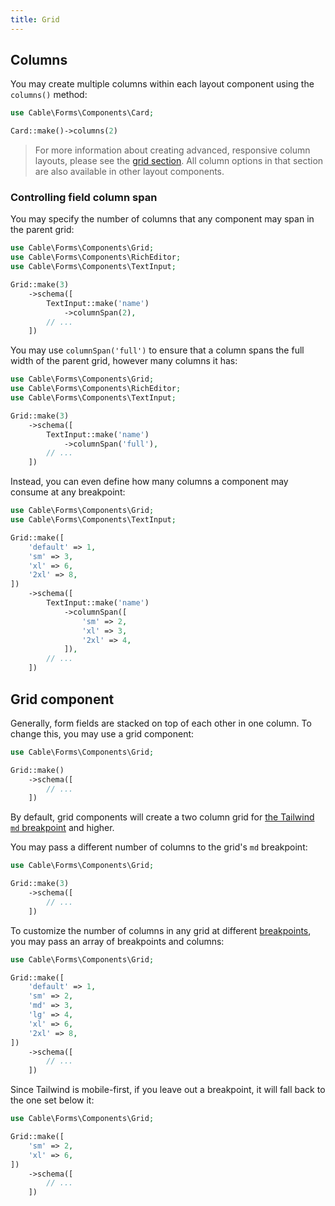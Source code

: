 ```yaml
---
title: Grid
---
```


## Columns

You may create multiple columns within each layout component using the `columns()` method:

```php
use Cable\Forms\Components\Card;

Card::make()->columns(2)
```

> For more information about creating advanced, responsive column layouts, please see the [grid section](grid). All column options in that section are also available in other layout components.

### Controlling field column span

You may specify the number of columns that any component may span in the parent grid:

```php
use Cable\Forms\Components\Grid;
use Cable\Forms\Components\RichEditor;
use Cable\Forms\Components\TextInput;

Grid::make(3)
    ->schema([
        TextInput::make('name')
            ->columnSpan(2),
        // ...
    ])
```

You may use `columnSpan('full')` to ensure that a column spans the full width of the parent grid, however many columns it has:

```php
use Cable\Forms\Components\Grid;
use Cable\Forms\Components\RichEditor;
use Cable\Forms\Components\TextInput;

Grid::make(3)
    ->schema([
        TextInput::make('name')
            ->columnSpan('full'),
        // ...
    ])
```

Instead, you can even define how many columns a component may consume at any breakpoint:

```php
use Cable\Forms\Components\Grid;
use Cable\Forms\Components\TextInput;

Grid::make([
    'default' => 1,
    'sm' => 3,
    'xl' => 6,
    '2xl' => 8,
])
    ->schema([
        TextInput::make('name')
            ->columnSpan([
                'sm' => 2,
                'xl' => 3,
                '2xl' => 4,
            ]),
        // ...
    ])
```

## Grid component

Generally, form fields are stacked on top of each other in one column. To change this, you may use a grid component:

```php
use Cable\Forms\Components\Grid;

Grid::make()
    ->schema([
        // ...
    ])
```

By default, grid components will create a two column grid for [the Tailwind `md` breakpoint](https://tailwindcss.com/docs/responsive-design#overview) and higher.

You may pass a different number of columns to the grid's `md` breakpoint:

```php
use Cable\Forms\Components\Grid;

Grid::make(3)
    ->schema([
        // ...
    ])
```

To customize the number of columns in any grid at different [breakpoints](https://tailwindcss.com/docs/responsive-design#overview), you may pass an array of breakpoints and columns:

```php
use Cable\Forms\Components\Grid;

Grid::make([
    'default' => 1,
    'sm' => 2,
    'md' => 3,
    'lg' => 4,
    'xl' => 6,
    '2xl' => 8,
])
    ->schema([
        // ...
    ])
```

Since Tailwind is mobile-first, if you leave out a breakpoint, it will fall back to the one set below it:

```php
use Cable\Forms\Components\Grid;

Grid::make([
    'sm' => 2,
    'xl' => 6,
])
    ->schema([
        // ...
    ])
```
